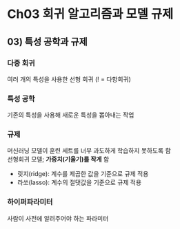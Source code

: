 # Ch03 회귀 알고리즘과 모델 규제

## 03) 특성 공학과 규제

### 다중 회귀

여러 개의 특성을 사용한 선형 회귀 (! = 다항회귀)

### 특성 공학

기존의 특성을 사용해 새로운 특성을 뽑아내는 작업

### 규제

머신러닝 모델이 훈련 세트를 너무 과도하게 학습하지 못하도록 함  
선형회귀 모델; **가중치(기울기)를 작게** 함

- 릿지(ridge): 계수를 제곱한 값을 기준으로 규제 적용
- 라쏘(lasso): 계수의 절댓값을 기준으로 규제 적용

### 하이퍼파라미터

사람이 사전에 알려주어야 하는 파라미터
